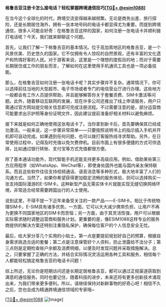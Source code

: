 **格鲁吉亚注册卡怎么接电话？轻松掌握跨境通信技巧[[TG💪+ @esim1088](https://t.me/s/esim1088)]**

在当今这个全球化的时代，跨境交流变得越来越频繁。无论是商务出差、旅行探险，还是长期居住海外，拥有一张本地号码的电话卡都显得尤为重要。而提到跨境通信，很多人可能会好奇：在格鲁吉亚这样的国家，如何注册一张电话卡并顺利接打电话呢？今天，我们就来聊聊这个问题。

首先，让我们了解一下格鲁吉亚的基本情况。位于高加索地区的格鲁吉亚，是一个风景优美、历史悠久的国家。它不仅拥有令人惊叹的自然景观，还有丰富的文化遗产和热情好客的人民。对于游客来说，这里是一个理想的度假目的地；而对于需要长期居住或工作的朋友而言，了解如何在这里使用手机通讯工具也是一项必备技能。

那么，在格鲁吉亚如何注册一张电话卡呢？其实步骤并不复杂。通常情况下，你可以选择前往当地的大型超市、电子市场或者专门的电信营业厅进行办理。这些地方一般都会有工作人员提供帮助，并且能够解答你关于套餐资费、SIM卡激活等问题。此外，随着移动互联网的发展，现在许多公司还推出了线上申请服务，用户只需通过官方网站提交相关信息即可完成注册流程。不过需要注意的是，部分运营商可能要求出示护照等身份证明文件，因此建议提前准备好相关材料以避免麻烦。

接下来就是如何正确地使用这张电话卡了。当你拿到新卡后，首先要确保其已经成功激活。一般来说，这一步骤非常简单——只要按照说明书上的指示插入手机并开机即可自动完成。如果遇到任何问题，也可以拨打客服热线寻求帮助。另外，在日常使用过程中，记得及时充值以免欠费停机。目前市面上有很多便捷的方式可供选择，比如通过银行转账、支付宝等方式充值都很方便。

除了基本通话功能外，现代智能手机还能支持更多高级应用。例如，借助某些第三方应用程序（如WhatsApp、WeChat等），即使身处国外也能与国内亲友保持联系。而且这些软件往往支持视频通话、语音消息等多种形式，极大地丰富了人们的沟通方式。当然了，如果你希望获得更加稳定流畅的服务体验，则可以选择购买一张支持国际漫游的E-SIM卡。这种新型产品无需实体卡片就能实现无缝切换网络环境，非常适合经常需要跨国出行的人士使用。

说到这里，不得不提一下近年来备受关注的一款产品——E-SIM卡。相比于传统物理SIM卡，E-SIM具有诸多优势。一方面，它可以大大减少携带负担，让用户不再为更换不同国家地区的SIM卡而苦恼；另一方面，由于其灵活性强，用户可以根据实际需求随时调整运营商和服务计划。更重要的是，像ESIM1088这样专业的服务商提供的解决方案还特别注重隐私保护，确保每位客户的个人信息安全无忧。

最后，给大家分享几个实用的小贴士。第一点是要提前规划好自己的预算，根据自身需求挑选合适的套餐；第二点是注意保管好个人资料，防止泄露给不法分子；第三点则是定期检查账户余额及消费明细，以便及时发现问题并采取措施解决。总之，只要掌握了正确的方法，并结合实际情况灵活运用各种工具和服务，相信每个人都能轻松搞定格鲁吉亚的电话卡问题！

综上所述，无论你是短期访问还是长期定居格鲁吉亚，都可以通过正规渠道获取到满意的通信服务。同时也要记住，随着科技的进步，未来还将有更多创新技术涌现出来，为我们带来更多便利。所以，请继续保持对新鲜事物的好奇心吧！相信不久之后，您也会成为精通跨境通信领域的专家哦~

[[TG💪+ @esim1088](https://t.me/s/esim1088) ![Image](https://i.postimg.cc/4NQfJmqS/Snipaste-2025-05-13-00-14-12.png)]